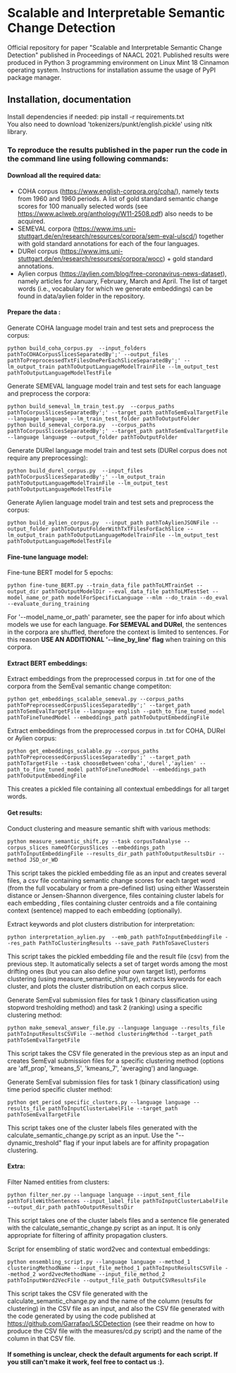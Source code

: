 # Scalable and Interpretable Semantic Change Detection

Official repository for paper "Scalable and Interpretable Semantic Change Detection" published in Proceedings of NAACL 2021. Published results were produced in Python 3 programming environment on Linux Mint 18 Cinnamon operating system. Instructions for installation assume the usage of PyPI package manager.<br/>


## Installation, documentation ##

Install dependencies if needed: pip install -r requirements.txt <br/>
You also need to download 'tokenizers/punkt/english.pickle' using nltk library.

### To reproduce the results published in the paper run the code in the command line using following commands: ###

#### Download all the required data:<br/>

* COHA corpus (https://www.english-corpora.org/coha/), namely texts from 1960 and 1960 periods. A list of gold standard semantic change scores for 100 manually selected words (see https://www.aclweb.org/anthology/W11-2508.pdf) also needs to be acquired.
* SEMEVAL corpora (https://www.ims.uni-stuttgart.de/en/research/resources/corpora/sem-eval-ulscd/) together with gold standard annotations for each of the four languages.
* DURel corpus (https://www.ims.uni-stuttgart.de/en/research/resources/corpora/wocc) + gold standard annotations.
* Aylien corpus (https://aylien.com/blog/free-coronavirus-news-dataset), namely articles for January, February, March and April. The list of target words (i.e., vocabulary for which we generate embeddings) can be found in data/aylien folder in the repository.


#### Prepare the data :<br/> 

Generate COHA language model train and test sets and preprocess the corpus:<br/>

```
python build_coha_corpus.py  --input_folders pathToCOHACorpusSlicesSeparatedBy';' --output_files pathToPreprocessedTxtFilesOnePerEachSliceSeparatedBy';' --lm_output_train pathToOutputLanguageModelTrainFile --lm_output_test pathToOutputLanguageModelTestFile
```

Generate SEMEVAL language model train and test sets for each language and preprocess the corpora:<br/>

```
python build_semeval_lm_train_test.py  --corpus_paths pathToCorpusSlicesSeparatedBy';' --target_path pathToSemEvalTargetFile --language language --lm_train_test_folder pathToOutputFolder
python build_semeval_corpora.py  --corpus_paths pathToCorpusSlicesSeparatedBy';' --target_path pathToSemEvalTargetFile --language language --output_folder pathToOutputFolder
```

Generate DURel language model train and test sets (DURel corpus does not require any preprocessing):<br/>

```
python build_durel_corpus.py  --input_files pathToCorpusSlicesSeparatedBy';' --lm_output_train pathToOutputLanguageModelTrainFile --lm_output_test pathToOutputLanguageModelTestFile
```

Generate Aylien language model train and test sets and preprocess the corpus:<br/>

```
python build_aylien_corpus.py  --input_path pathToAylienJSONFile --output_folder pathToOutputFolderWithTxTFilesForEachSlice --lm_output_train pathToOutputLanguageModelTrainFile --lm_output_test pathToOutputLanguageModelTestFile
```

#### Fine-tune language model:<br/>

Fine-tune BERT model for 5 epochs:<br/>

```
python fine-tune_BERT.py --train_data_file pathToLMTrainSet --output_dir pathToOutputModelDir --eval_data_file pathToLMTestSet --model_name_or_path modelForSpecificLanguage --mlm --do_train --do_eval --evaluate_during_training
```

For '--model_name_or_path' parameter, see the paper for info about which models we use for each language. **For SEMEVAL and DURel**, the sentences in the corpora are shuffled, therefore the context is limited to sentences. For this reason **USE AN ADDITIONAL '--line_by_line' flag** when training on this corpora.

#### Extract BERT embeddings:<br/>

Extract embeddings from the preprocessed corpus in .txt for one of the corpora from the SemEval semantic change competiton:<br/>

```
python get_embeddings_scalable_semeval.py --corpus_paths pathToPreprocessedCorpusSlicesSeparatedBy';' --target_path pathToSemEvalTargetFile --language english --path_to_fine_tuned_model pathToFineTunedModel --embeddings_path pathToOutputEmbeddingFile
```

Extract embeddings from the preprocessed corpus in .txt for COHA, DURel or Aylien corpus:<br/>

```
python get_embeddings_scalable.py --corpus_paths pathToPreprocessedCorpusSlicesSeparatedBy';' --target_path pathToTargetFile --task chooseBetween'coha','durel','aylien' --path_to_fine_tuned_model pathToFineTunedModel --embeddings_path pathToOutputEmbeddingFile
```

This creates a pickled file containing all contextual embeddings for all target words.<br/>

#### Get results:<br/>

Conduct clustering and measure semantic shift with various methods:<br/>

```
python measure_semantic_shift.py --task corpusToAnalyse --corpus_slices nameOfCorpusSlices --embeddings_path pathToInputEmbeddingFile --results_dir_path pathToOutputResultsDir --method JSD_or_WD
```

This script takes the pickled embedding file as an input and creates several files, a csv file containing semantic change scores for each target word (from the full vocabulary or from a pre-defined list) using either Wasserstein distance or Jensen-Shannon divergence, files containing cluster labels for each embedding , files containing cluster centroids and a file containing context (sentence) mapped to each embedding (optionally).<br/>

Extract keywords and plot clusters distribution for interpretation:<br/>

```
python interpretation_aylien.py  --emb_path pathToInputEmbeddingFile --res_path PathToClusteringResults --save_path PathToSaveClusters
```

This script takes the pickled embedding file and the result file (csv) from the previous step. It automatically selects a set of target words among the most drifting ones (but you can also define your own target list), performs clustering (using measure_semantic_shift.py), extracts keywords for each cluster, and plots the cluster distribution on each corpus slice.


Generate SemEval submission files for task 1 (binary classification using stopword tresholding method) and task 2 (ranking) using a specific clustering method:<br/>

```
python make_semeval_answer_file.py --language language --results_file pathToInputResultsCSVFile --method clusteringMethod --target_path pathToSemEvalTargetFile
```

This script takes the CSV file generated in the previous step as an input and creates SemEval submission files for a specific clustering method (options are 'aff_prop', 'kmeans_5', 'kmeans_7', 'averaging') and language.<br/>

Generate SemEval submission files for task 1 (binary classification) using time period specific cluster method:<br/>

```
python get_period_specific_clusters.py --language language --results_file pathToInputClusterLabelFile --target_path pathToSemEvalTargetFile
```
This script takes one of the cluster labels files generated with the calculate_semantic_change.py script as an input. Use the "--dynamic_treshold" flag if your input labels are for affinity propagation clustering.<br/>

#### Extra:<br/>

Filter Named entities from clusters:<br/>

```
python filter_ner.py --language language --input_sent_file pathToFileWithSentences --input_label_file pathToInputClusterLabelFile --output_dir_path pathToOutputResultsDir
```

This script takes one of the cluster labels files and a sentence file generated with the calculate_semantic_change.py script as an input. It is only appropriate for filtering of affinity propagation clusters.<br/>

Script for ensembling of static word2vec and contextual embeddings:<br/>

```
python ensembling_script.py --language language --method_1 clusteringMethodName --input_file_method_1 pathToInputResultsCSVFile --method_2 word2vecMethodName --input_file_method_2 pathToInputWord2VecFile --output_file_path OutputCSVResultsFile
```

This script takes the CSV file generated with the calculate_semantic_change.py and the name of the column (results for clustering) in the CSV file as an input, and also the CSV file generated with the code generated
by using the code published at https://github.com/Garrafao/LSCDetection (see their readme on how to produce the CSV file with the measures/cd.py script) and the name of the column in that CSV file. 

#### If something is unclear, check the default arguments for each script. If you still can't make it work, feel free to contact us :).

